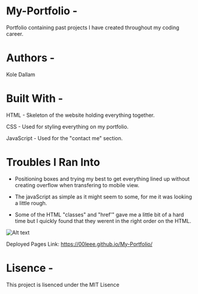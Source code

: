# My-Portfolio -
Portfolio containing past projects I have created throughout my coding career.

# Authors -
Kole Dallam

# Built With -
HTML - Skeleton of the website holding everything together.

CSS - Used for styling everything on my portfolio.

JavaScript - Used for the "contact me" section.

# Troubles I Ran Into
- Positioning boxes and trying my best to get everything lined up without creating overflow when transfering
to mobile view.

- The javaScript as simple as it might seem to some, for me it was looking a little rough.

- Some of the HTML "classes" and "href'" gave me a little bit of a hard time but I quickly found that they werent in the right order on the HTML.

![Alt text](https://i.imgur.com/VNTSJn6.png "Porfolio Screenshot")



Deployed Pages Link: https://00leee.github.io/My-Portfolio/

# Lisence -
This project is lisenced under the MIT Lisence

